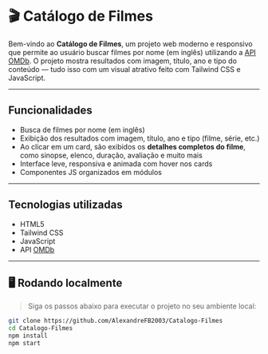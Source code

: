 # 🎬 Catálogo de Filmes

Bem-vindo ao **Catálogo de Filmes**, um projeto web moderno e responsivo que permite ao usuário buscar filmes por nome (em inglês) utilizando a [API OMDb](https://www.omdbapi.com/). O projeto mostra resultados com imagem, título, ano e tipo do conteúdo — tudo isso com um visual atrativo feito com Tailwind CSS e JavaScript.

---

## Funcionalidades

- Busca de filmes por nome (em inglês)
- Exibição dos resultados com imagem, título, ano e tipo (filme, série, etc.)
- Ao clicar em um card, são exibidos os **detalhes completos do filme**, como sinopse, elenco, duração, avaliação e muito mais
- Interface leve, responsiva e animada com hover nos cards
- Componentes JS organizados em módulos

---

## Tecnologias utilizadas

- HTML5
- Tailwind CSS
- JavaScript
- API [OMDb](https://www.omdbapi.com/)

---


## 🖥️ Rodando localmente

> Siga os passos abaixo para executar o projeto no seu ambiente local:

```bash
git clone https://github.com/AlexandreFB2003/Catalogo-Filmes
cd Catalogo-Filmes
npm install
npm start
```


